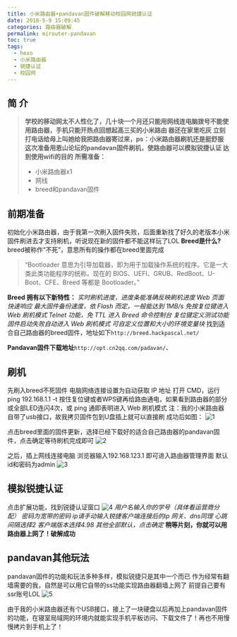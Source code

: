 ```yaml
---
title: 小米路由器+pandavan固件破解移动校园网锐捷认证
date: 2018-5-9 15:09:45
categories: 路由器破解
permalink: mirouter-pandavan
toc: true
tags:
  - hexo
  - 小米路由器
  - 锐捷认证
  - 校园网
---
```

简 介
----
>**学校的移动网太不人性化了，几十块一个月还只能用网线连电脑拨号不能使用路由器，手机只能开热点回想起高三买的小米路由
>器还在家里吃灰
>立刻打电话给母上叫她给我把路由器寄过来，ps：小米路由器刷机还是挺舒服
>这次准备用恩山论坛的pandavan固件刷机，使路由器可以模拟锐捷认证
>达到使用wifi的目的**
>**所需准备：**
> - 小米路由器x1
> - 网线
> - breed和pandavan固件

<!-- more -->

前期准备
------------
初始化小米路由器，由于我第一次刷入固件失败，后面重新找了好久的老版本小米固件刷进去才支持刷机，听说现在新的固件都不能这样玩了LOL
**Breed是什么?**
breed被称作“不死”，意思所有的操作都在breed里面完成
> “Bootloader 意思为引导加载器，即为用于加载操作系统的程序。它是一大类此类功能程序的统称。现在的 BIOS、UEFI、GRUB、RedBoot、U-Boot、CFE、Breed 等都是 Bootloader。”

**Breed 拥有以下新特性：**
*实时刷机进度，进度条能准确反映刷机进度
Web 页面快速响应
最大固件备份速度，依 Flash 而定，一般能达到 1MB/s
免按复位键进入 Web 刷机模式
Telnet 功能，免 TTL 进入 Breed 命令控制台
复位键定义测试功能
固件启动失败自动进入 Web 刷机模式
可自定义位置和大小的环境变量块*
找到适合自己路由器的breed固件，地址如下```http://breed.hackpascal.net/```

**Pandavan固件下载地址**```http://opt.cn2qq.com/padavan/```、

刷机
------------
先刷入breed不死固件
电脑网络连接设置为自动获取 IP 地址
打开 CMD，运行 ping 192.168.1.1 -t
按住复位键或者WPS键再给路由通电，如果看到路由器的部分或全部LED连闪4次，或 ping 通即表明进入 Web 刷机模式
注：我的小米路由器自带了usb接口，故我拷贝固件包到U盘插上就可以直接刷
成功后如图：
![1](https://tedioreleeblog.pek3b.qingstor.com/%E5%B0%8F%E7%B1%B3%E8%B7%AF%E7%94%B1%E5%99%A8-padavan%E5%9B%BA%E4%BB%B6%E7%A0%B4%E8%A7%A3%E7%A7%BB%E5%8A%A8%E6%A0%A1%E5%9B%AD%E7%BD%91%E9%94%90%E6%8D%B7%E8%AE%A4%E8%AF%81/breed.png)

点击breed里面的固件更新，选择已经下载好的适合自己路由器的pandavan固件，点击确定等待刷机完成即可
![2](https://tedioreleeblog.pek3b.qingstor.com/%E5%B0%8F%E7%B1%B3%E8%B7%AF%E7%94%B1%E5%99%A8-padavan%E5%9B%BA%E4%BB%B6%E7%A0%B4%E8%A7%A3%E7%A7%BB%E5%8A%A8%E6%A0%A1%E5%9B%AD%E7%BD%91%E9%94%90%E6%8D%B7%E8%AE%A4%E8%AF%81/breed2.png)

之后，插上网线连接电脑
浏览器输入192.168.123.1
即可进入路由器管理界面
默认id和密码为admin
![3](https://tedioreleeblog.pek3b.qingstor.com/%E5%B0%8F%E7%B1%B3%E8%B7%AF%E7%94%B1%E5%99%A8-padavan%E5%9B%BA%E4%BB%B6%E7%A0%B4%E8%A7%A3%E7%A7%BB%E5%8A%A8%E6%A0%A1%E5%9B%AD%E7%BD%91%E9%94%90%E6%8D%B7%E8%AE%A4%E8%AF%81/padanvan.png)

模拟锐捷认证
------------
点击扩展功能，找到锐捷认证窗口
![4](https://tedioreleeblog.pek3b.qingstor.com/%E5%B0%8F%E7%B1%B3%E8%B7%AF%E7%94%B1%E5%99%A8-padavan%E5%9B%BA%E4%BB%B6%E7%A0%B4%E8%A7%A3%E7%A7%BB%E5%8A%A8%E6%A0%A1%E5%9B%AD%E7%BD%91%E9%94%90%E6%8D%B7%E8%AE%A4%E8%AF%81/ruijie.png)
*用户名输入你的学号（具体看运营商分配）
密码为宽带的密码
ip请手动输入锐捷客户端连接后的ip
网关、dns同理
心跳间隔选择2
客户端版本选择4.98
其他全部默认，点击确定*
**稍等片刻，你就可以用路由器上网了！破解成功**

pandavan其他玩法
------------
pandavan固件的功能和玩法多种多样，模拟锐捷只是其中一个而已
作为经常有翻墙需要的我，自然是可以用它自带的ss功能实现路由器翻墙上网了 
前提自己要有ssr账号LOL
![5](https://tedioreleeblog.pek3b.qingstor.com/%E5%B0%8F%E7%B1%B3%E8%B7%AF%E7%94%B1%E5%99%A8-padavan%E5%9B%BA%E4%BB%B6%E7%A0%B4%E8%A7%A3%E7%A7%BB%E5%8A%A8%E6%A0%A1%E5%9B%AD%E7%BD%91%E9%94%90%E6%8D%B7%E8%AE%A4%E8%AF%81/ssr.png)

由于我的小米路由器还有个USB接口，接上了一块硬盘以后再加上pandavan固件的功能，在寝室局域网的环境内就能实现手机平板访问、下载文件了！再也不用慢慢拷片到手机上了！
